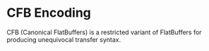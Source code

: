 # CFB Encoding

CFB (Canonical FlatBuffers) is a restricted variant of FlatBuffers for producing unequivocal transfer syntax.
